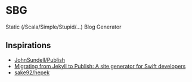 # SBG

Static (/Scala/Simple/Stupid/...) Blog Generator

## Inspirations

* [JohnSundell/Publish](https://github.com/JohnSundell/Publish)
* [Migrating from Jekyll to Publish: A site generator for Swift developers](https://www.staskus.io/posts/2020-01-26-publish)
* [sake92/hepek](https://github.com/sake92/hepek)
